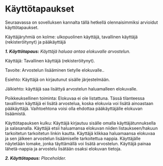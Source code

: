 # Käyttötapaukset

Seuraavassa on sovelluksen kannalta tällä hetkellä olennaisimmiksi arvioidut käyttötapaukset.

Käyttäjäryhmiä on kolme: ulkopuolinen käyttäjä, tavallinen käyttäjä (rekisteröitynyt) ja pääkäyttäjä

***1. Käyttötapaus:** Käyttäjä haluaa antaa elokuvalle arvostelun.*

Käyttäjä: Tavallinen käyttäjä (rekisteröitynyt).

Tavoite: Arvostelun lisääminen tietylle elokuvalle..

Esiehto: Käyttäjä on kirjautunut sisälle järjestelmään. 

Jälkiehto: käyttäjä saa lisättyä arvostelun haluamalleen elokuvalle.

Poikkeuksellinen toiminta: Elokuvaa ei ole listattuna. Tässä tilanteessa tavallinen käyttäjä ei lisätä arvostelua, koska elokuvia voi lisätä ainoastaan pääkäyttäjä. Vaihtoehtona voisi olla ehdottaa pääkäyttäjälle elokuvan lisäämistä.

Käyttötapauksen kulku: Käyttäjä kirjautuu sisälle omalla käyttäjätunnuksella ja salasanalla. Käyttäjä etsii haluamansa elokuvan niiden listaukseen/hakuun tarkoitetun tarkoitetun linkin kautta. Käyttäjä klikkaa haluamaansa elokuvaa ja sen jälkeen arvostelun lisäämiselle tarkoitettua nappia. Käyttäjälle näytetään lomake, jonka täyttämällä voi lisätä arvostelun. Käyttäjä painaa lähetä-nappia ja arvostelu lisätään osaksi elokuvan tietoja.

***2. Käyttötapaus:** Placeholder.*

